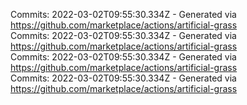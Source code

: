Commits: 2022-03-02T09:55:30.334Z - Generated via https://github.com/marketplace/actions/artificial-grass
<br>
Commits: 2022-03-02T09:55:30.334Z - Generated via https://github.com/marketplace/actions/artificial-grass
<br>
Commits: 2022-03-02T09:55:30.334Z - Generated via https://github.com/marketplace/actions/artificial-grass
<br>
Commits: 2022-03-02T09:55:30.334Z - Generated via https://github.com/marketplace/actions/artificial-grass
<br>

